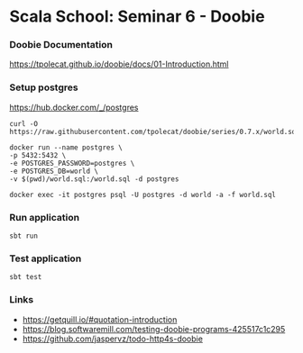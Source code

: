 # Scala School: Seminar 6 - Doobie

### Doobie Documentation

https://tpolecat.github.io/doobie/docs/01-Introduction.html

### Setup postgres

https://hub.docker.com/_/postgres

```
curl -O https://raw.githubusercontent.com/tpolecat/doobie/series/0.7.x/world.sql

docker run --name postgres \
-p 5432:5432 \
-e POSTGRES_PASSWORD=postgres \
-e POSTGRES_DB=world \
-v $(pwd)/world.sql:/world.sql -d postgres

docker exec -it postgres psql -U postgres -d world -a -f world.sql
```

### Run application

```sbt run```

### Test application

```sbt test```

### Links
- https://getquill.io/#quotation-introduction
- https://blog.softwaremill.com/testing-doobie-programs-425517c1c295
- https://github.com/jaspervz/todo-http4s-doobie
